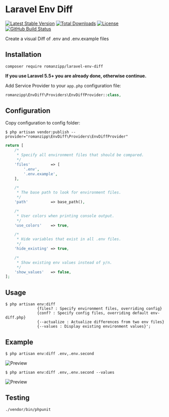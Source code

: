 # Laravel Env Diff

[![Latest Stable Version](https://img.shields.io/packagist/v/romanzipp/laravel-env-diff.svg?style=flat-square)](https://packagist.org/packages/romanzipp/laravel-env-diff)
[![Total Downloads](https://img.shields.io/packagist/dt/romanzipp/laravel-env-diff.svg?style=flat-square)](https://packagist.org/packages/romanzipp/laravel-env-diff)
[![License](https://img.shields.io/packagist/l/romanzipp/laravel-env-diff.svg?style=flat-square)](https://packagist.org/packages/romanzipp/laravel-env-diff)
[![GitHub Build Status](https://img.shields.io/github/workflow/status/romanzipp/Laravel-Env-Diff/Tests?style=flat-square)](https://github.com/romanzipp/Laravel-Env-Diff/actions)

Create a visual Diff of .env and .env.example files

## Installation

```
composer require romanzipp/laravel-env-diff
```

**If you use Laravel 5.5+ you are already done, otherwise continue.**

Add Service Provider to your `app.php` configuration file:

```php
romanzipp\EnvDiff\Providers\EnvDiffProvider::class,
```

## Configuration

Copy configuration to config folder:

```
$ php artisan vendor:publish --provider="romanzipp\EnvDiff\Providers\EnvDiffProvider"
```

```php
return [
    /*
     * Specify all environment files that should be compared.
     */
    'files'         => [
        '.env',
        '.env.example',
    ],

    /*
     * The base path to look for environment files.
     */
    'path'          => base_path(),

    /*
     * User colors when printing console output.
     */
    'use_colors'    => true,

    /*
     * Hide variables that exist in all .env files.
     */
    'hide_existing' => true,

    /*
     * Show existing env values instead of y/n.
     */
    'show_values'   => false,
];
```

## Usage

```
$ php artisan env:diff
              {files? : Specify environment files, overriding config}
              {conf? : Specify config files, overriding default env-diff.php}
              {--actualize : Actualize differences from two env files}
              {--values : Display existing environment values}';
```

## Example

```
$ php artisan env:diff .env,.env.second
```

![Preview](https://raw.githubusercontent.com/romanzipp/Laravel-Env-Diff/master/preview-default.png)

```
$ php artisan env:diff .env,.env.second --values
```

![Preview](https://raw.githubusercontent.com/romanzipp/Laravel-Env-Diff/master/preview-values.png)

## Testing

```shell
./vendor/bin/phpunit
```
